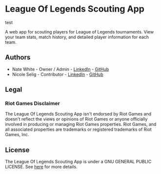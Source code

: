 # League Of Legends Scouting App
test

A web app for scouting players for League of Legends tournaments. View your team stats, match history, and detailed player information for each team.

## Authors
- Nate White - Owner / Admin - [LinkedIn](linkedin.com/in/natelwhite) - [GitHub](github.com/NathanLee29)
- Nicole Selig - Contributor - [LinkedIn](linkedin.com/in/NicoleSelig) - [GitHub](github.com/NicoleSelig)

## Legal
### Riot Games Disclaimer
The League Of Legends Scouting App isn't endorsed by Riot Games and doesn't reflect the views or opinions of Riot Games or anyone officially involved in producing or managing Riot Games properties. Riot Games, and all associated properties are trademarks or registered trademarks of Riot Games, Inc.

## License
The League Of Legends Scouting App is under a GNU GENERAL PUBLIC LICENSE. See [here](LICENSE.md) for more details.
